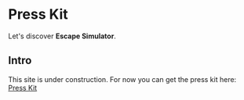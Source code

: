 # Press Kit

Let's discover **Escape Simulator**.

## Intro

This site is under construction. For now you can get the press kit here:  [Press Kit](https://drive.google.com/drive/folders/167fHIItcneG9BWT_i_Z0R4-HrDct0iHq?usp=sharing)
